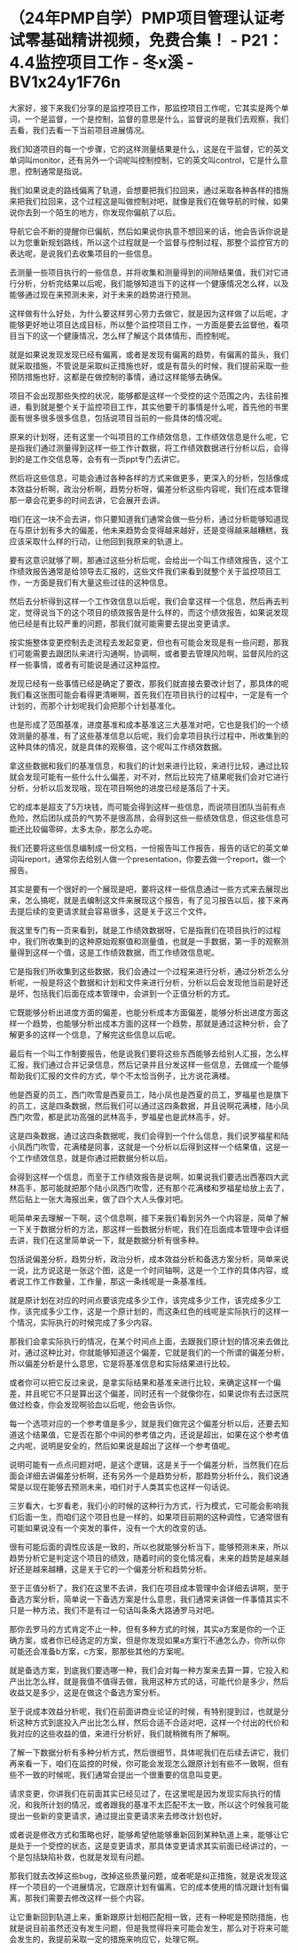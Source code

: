 # （24年PMP自学）PMP项目管理认证考试零基础精讲视频，免费合集！ - P21：4.4监控项目工作 - 冬x溪 - BV1x24y1F76n

大家好，接下来我们分享的是监控项目工作，那监控项目工作呢，它其实是两个单词，一个是监督，一个是控制，监督的意思是什么，监督说的是我们去观察，我们去看，我们去看一下当前项目进展情况。

我们知道项目的每一个步骤，它的这样测量结果是什么，这是在干监督，它的英文单词叫monitor，还有另外一个词呢叫控制控制，它的英文叫control，它是什么意思，控制通常是指说。

我们如果说走的路线偏离了轨道，会想要把我们拉回来，通过采取各种各样的措施来把我们拉回来，这个过程这是叫做控制对吧，就像是我们在做导航的时候，如果说你去到一个陌生的地方，你发现你偏航了以后。

导航它会不断的提醒你已偏航，然后如果说你执意不想回来的话，他会告诉你说是以为您重新规划路线，所以这个过程就是一个监督与控制过程，那整个监控官方的表达呢，是说我们去收集项目的一些信息。

去测量一些项目执行的一些信息，并将收集和测量得到的间隙结果值，我们对它进行分析，分析完结果以后呢，我们能够知道当下的这样一个健康情况怎么样，以及能够通过现在来预测未来，对于未来的趋势进行预测。

这样做有什么好处，为什么要这样劳心劳力去做它，就是因为这样做了以后呢，才能够更好地让项目达成目标，所以整个监控项目工作，一方面是要去监督他，看项目当下的这一个健康情况，怎么样了解这个具体情形，而控制呢。

就是如果说发现发现已经有偏离，或者是发现有偏离的趋势，有偏离的苗头，我们就采取措施，不管说是采取纠正措施也好，或是有苗头的时候，我们提前采取一些预防措施也好，这都是在做控制的事情，通过这样能够去确保。

项目不会出现那些失控的状况，能够都是这样一个受控的这个范围之内，去往前推进，看到就是整个关于监控项目工作，其实他要干的事情是什么呢，首先他的书里面有很多很多很多信息，包括说项目当前的一些具体的情况呢。

原来的计划呀，还有这里一个叫项目的工作绩效信息，工作绩效信息是什么呢，它是指我们通过测量得到这样一些工作计数据，将工作绩效数据进行分析以后，会得到的是工作交信息等，会有有一页ppt专门去讲它。

然后将这些信息，可能会通过各种各样的方式来做更多，更深入的分析，包括像成本效益分析啊，政治分析啊，趋势分析呀，偏差分析这些内容呢，我们在成本管理那一章会花更多的时间去讲，它会展开去讲。

咱们在这一块不会去讲，你只要知道我们通常会做一些分析，通过分析能够知道现在与原计划有多大的偏差，他未来趋势会变得越来越好，还是变得越来越糟糕，我应该采取什么样的行动，让他回到我原来的轨道上。

要有这意识就够了啊，那通过这些分析后呢，会给出一个叫工作绩效报告，这个工作绩效报告通常是给领导去汇报的，这些文件我们来看到就整个关于监控项目工作，一方面是我们有大量这些过往的这种信息。

然后去分析得到这样一个工作效信息以后呢，我们会拿这样一个信息，然后再去判定，觉得说当下的这个项目的绩效报告是什么样的，而这个绩效报告，如果说发现他已经是有比较严重的问题，那我们就可能需要去提出变更请求。

按实施整体变更控制去走流程去发起变更，但也有可能会发现是有一些问题，那我们可能需要去跟团队来进行沟通啊，协调啊，或者要去管理风险啊，监督风险的这样一些事情，或者有可能说是通过这种监控。

发现已经有一些事情已经是确定了要改，那我们就直接去要改计划了，那具体的呢我们看这张图可能会看得更清晰啊，首先我们在项目执行的过程中，一定是有一个计划的，而那个计划呢我们会把那个计划基准化。

也是形成了范围基准，进度基准和成本基准这三大基准对吧，它也是我们的一个绩效测量的基准，有了这些基准信息以后呢，我们会拿项目执行过程中，所收集到的这种具体的情况，就是具体的观察值，这个呢叫工作绩效数据。

拿这些数据和我们的基准信息，和我们的计划来进行比较，来进行比较，通过比较就会发现可能有一些什么什么偏差，对不对，然后比较完了结果呢我们会对它进行分析，分析以后发现哦，现在项目啊他的进度已经是落后了十天。

它的成本是超支了5万块钱，而可能会得到这样一些信息，而说项目团队当前有点危险，然后团队成员的气势不是很高昂，会得到这些一些绩效信息，但这些信息可能还比较偏零碎，太多太杂，那怎么办呢。

我们还要将这些信息编制成一份文档，一份报告叫工作报告，报告的话它的英文单词叫report，通常你去给别人做一个presentation，你要去做一个report，做一个报告。

其实是要有一个很好的一个展现是吧，要将这样一些信息通过一些方式来去展现出来，怎么搞呢，就是去编制这文件来展现这个报告，有了见习报告以后，接下来再去提后续的变更请求就会容易很多，这是关于这三个文件。

我这里专门有一页来看到，就是工作绩效数据呀，它是指我们在项目执行的过程中，我们所收集到的这种原始观察值和测量值，也就是一手数据，第一手的观察测量得到这样一个值，这是工作绩效数据，而工作绩效信息呢。

它是指我们所收集到这些数据，我们会通过一个过程来进行分析，通过分析怎么分析呢，一般是将这个数据和计划和文件来进行分析，分析以后会发现他当前是好还是坏，包括我们后面在成本管理中，会讲到一个正值分析的方式。

它既能够分析出进度方面的偏差，也能分析成本方面偏差，能够分析出进度方面这样一个趋势，也能够分析出成本方面的这样一个趋势，那就是通过这种分析，会了解更多的这样一个信息，了解完这些信息以后呢。

最后有一个叫工作制要报告，他是说我们要将这些东西能够去给别人汇报，怎么样汇报，我们通过合并记录信息，然后记录并且分发这样一些信息，去做成一个能够帮助我们汇报的文件的方式，举个不太恰当例子，比方说花满楼。

他是西夏的员工，西门吹雪是西夏员工，陆小凤也是西夏的员工，罗福星也是旗下的员工，这是四条数据，然后我们可以通过这四条数据，并且说啊花满楼，陆小凤西门吹雪，都是武功高强的武林高手，罗福星也是武林高手，好。

这是四条数据，通过这四条数据呢，我们会得到一个什么信息，我们说罗福星和陆小凤西门吹雪，花满楼是同事，这就是一个分析以后得到这样一个结果值，这是一个工作绩效信息，就是你通过把数据分析以后。

会得到这样一个信息，而至于工作绩效报告是说啊，如果说我们要选出西塞四大武林高手，那可能就把那个陆小凤西门吹雪，还有那个花满楼和罗福星给放上去了，然后贴上一张大海报出来，做了四个大人头像对吧。

呃简单来去理解一下啊，这个信息啊，接下来我们看到另外一个内容是，简单了解一下关于数据分析的方法，那这样一些数据分析呢，我们在后面成本管理中会详细去讲，我们在这里简单说一下，就是数据分析有很多种。

包括说偏差分析，趋势分析，政治分析，成本效益分析和备选方案分析，简单来说一说，比方说这是一张这个图，这是一个时间轴啊，这是一个工作的具体内容，或者说工作工作数量，工作量，那这一条线呢是一条基准线。

就是原计划在对应的时间点要该完成多少工作，该完成多少工作，该完成多少工作，该完成多少工作，这是一个原计划的，而这条红色的线呢是实际执行的这样一个情况，实际执行的时候完成了多少内容。

那我们会拿实际执行的情况，在某个时间点上面，去跟我们原计划的情况来去做比对，通过这种比对，你就能够知道这个偏差，它就是我们的一个所谓的偏差分析，所以偏差分析是什么意思，它是将基准信息和实际结果进行比较。

或者你可以把它反过来说，是拿实际结果和基准来进行比较，来确定这样一个偏差，并且呢它不只是算出这个偏差，同时还有一个就像你在，如果说你有去过医院做过检查，你会发现啊验血以后呢，他会告诉你。

每一个选项对应的一个参考值是多少，就是我们做完这个偏差分析以后，还要去知道这个结果值，它是否在那个中间的参考值之内，还说是超出，如果在这个参考值之内呢，说明是安全的，然后如果说是超出了这样一个参考值呢。

说明可能有一点点问题对吧，是这个逻辑，这是关于一个偏差分析，当然我们在后面会详细去讲偏差分析啊，还有另外一个是趋势分析，那趋势分析什么，我们说通常是以现在能够去预测未来，咱们对于人类其实也这样一句话说。

三岁看大，七岁看老，我们小的时候的这种行为方式，行为模式，它可能会影响我们后面一生，而咱们这个项目也是一样的，如果项目前期的这种调性，它通常很有可能如果说没有一个突发的事件，没有一个大的改变的话。

很有可能后面的调性应该是一致的，所以也就能够分析当下，能够预测未来，所以趋势分析它是判定这个项目的绩效，随着时间的变化情况看，未来的趋势是越来越好还是越来越糟，这是关于它的一个偏差分析和趋势分析。

至于正值分析了，我们在这里不去讲，我们在项目成本管理中会详细去讲啊，至于备选方案分析，简单说一下备选方案是什么意思，我们通常来讲做一件事情其实不只是一种方法，我们不是有过一句话叫条条大路通罗马对吧。

那你去罗马的方式肯定不止一种，但有多种方式的时候，其实a方案是你的一个正确方案，或者你已经选定的方案，但是你发现如果a方案行不通怎么办，你所以你可能还会准备b方案，c方案，那那些其他的方案呢。

就是备选方案，到底我们要选哪一种，我们会对每一种方案来去算一算，它投入和产出比怎么样，就是我值不值得去做，我用这种方式的话，可能代价是多少，然后收益又是多少，这是在做这个备选方案分析。

至于说成本效益分析呢，我们在前面讲商业论证的时候，有特别提到过，也就是分析这种方式到底投入产出比怎么样，然后合适不合适对吧，这样一个付出的代价和我对应的这些收益的值，来进行分析好，我们就稍微有所了解啊。

了解一下数据分析有多种分析方式，然后很细节，具体呢我们在后续去讲它，我们再来看一下，咱们在监控的时候，你可能会发现怎么跟原计划有些不一致啊，但有些不一致的时候呢，我们通常会提出一个很重要的信息叫变更。

请求变更，你讲我们在前面其实已经见过了，在这里呢是因为发现实际执行的情况，和我所计划的情况，或者跟我的基准不太匹配不太一致，所以这个时候我可能提出一些新的变更请求，通过提出变更请求来去修改计划也好。

或者说是修改方式和策略也好，能够希望他能够重新回到某种轨道上来，能够让它是处于一个受控的状态，这是变更请求，那具体变更请求其实前面已经讲过的，一个是包括缺陷补救，也就是发现有问题。

那我们就去改掉这些bug，改掉这些质量问题，或者呢是纠正措施，就是说发现这样一个项目的一个进展情况，它跟原计划有偏离，它的成本使用的情况跟计划有偏离，那我们需要去修改这样一些个内容。

让它重新回到轨道上来，重新跟原计划相匹配相一致，还有一种呢是预防措施，也就是说目前虽然还没有发生问题，但是我觉得将来可能会发生，那么对于将来可能会发生的，我提前采取一定的措施来响应它，处理它啊。

